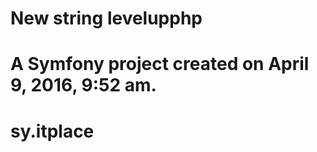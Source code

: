 New string
levelupphp
==========

A Symfony project created on April 9, 2016, 9:52 am.
=======
# sy.itplace


